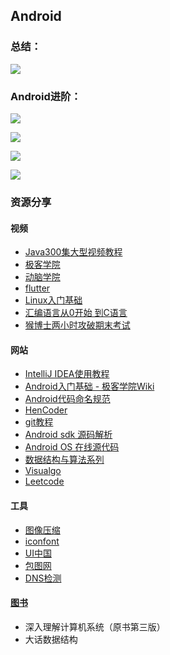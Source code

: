 ## Android
### 总结：

![](https://i.imgur.com/9GNiXFk.png)

<!--more-->

### Android进阶：

![](https://i.imgur.com/Fig8acD.jpg)

![](https://i.imgur.com/Niu1kaQ.png)

![](https://i.imgur.com/Wg1jPjJ.png)

![](https://i.imgur.com/qFPlWHv.png)

### 资源分享

#### 视频

- [Java300集大型视频教程](https://study.163.com/course/courseMain.htm?courseId=343001)
- [极客学院](https://pan.baidu.com/s/18F2kWNmwWJW4QRdjSEulEQ)
- [动脑学院](https://pan.baidu.com/s/1rzGAMZr9fK90yMGMhGKlHw)
- [flutter](https://pan.baidu.com/s/1PTTh3yNzc0Dn4GAZS8yXAg)
- [Linux入门基础](https://study.163.com/course/courseMain.htm?courseId=232007)
- [汇编语言从0开始 到C语言](https://study.163.com/course/courseMain.htm?courseId=1640004)
- [猴博士两小时攻破期末考试](https://pan.baidu.com/s/1gyrbN6-DywNB1kTDL2DvgA)

#### 网站

- [IntelliJ IDEA使用教程](http://www.phperz.com/article/15/0923/159060.html)
- [Android入门基础 - 极客学院Wiki](http://wiki.jikexueyuan.com/list/android/)
- [Android代码命名规范](https://juejin.im/entry/5b6a4ca9f265da0f4c6fe566)
- [HenCoder](https://hencoder.com)
- [git教程](https://www.liaoxuefeng.com/wiki/0013739516305929606dd18361248578c67b8067c8c017b000)
- [Android sdk 源码解析](https://github.com/LittleFriendsGroup/AndroidSdkSourceAnalysis)
- [Android OS 在线源代码](http://androidos.net.cn/)
- [数据结构与算法系列](http://www.cnblogs.com/skywang12345/p/3603935.html)
- [Visualgo](https://visualgo.net/zh?tdsourcetag=s_pctim_aiomsg)
- [Leetcode](https://leetcode-cn.com/problemset/all/)

#### 工具

- [图像压缩](https://tinypng.com/)
- [iconfont](https://www.iconfont.cn/)
- [UI中国](https://www.ui.cn/)
- [包图网](https://ibaotu.com/ui/15-91804-0-0-0-1.html)
- [DNS检测](http://tool.chinaz.com/dns/)

#### [图书](https://pan.baidu.com/s/1wqwTXoD5ctCAxrl6el8QGQ)

- 深入理解计算机系统（原书第三版）
- 大话数据结构
